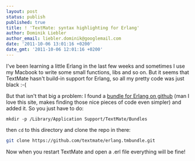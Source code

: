 ```yaml
---
layout: post
status: publish
published: true
title: ! 'TextMate: syntax highlighting for Erlang'
author: Dominik Liebler
author_email: liebler.dominik@googlemail.com
date: '2011-10-06 13:01:16 +0200'
date_gmt: '2011-10-06 12:01:16 +0200'
---
```

I've been learning a little Erlang in the last few weeks and sometimes I use my Macbook to write some small functions, libs and so on. But it seems that TextMate hasn't build-in support for Erlang, so all my pretty code was just black :-(

But that isn't that big a problem: I found a [bundle for Erlang on github](https://github.com/textmate/erlang.tmbundle) (man I love this site, makes finding those nice pieces of code even simpler) and added it. So you just have to do:

```
mkdir -p /Library/Application Support/TextMate/Bundles
```

then `cd` to this directory and clone the repo in there:

```bash
git clone https://github.com/textmate/erlang.tmbundle.git
```

Now when you restart TextMate and open a .erl file everything will be fine!
